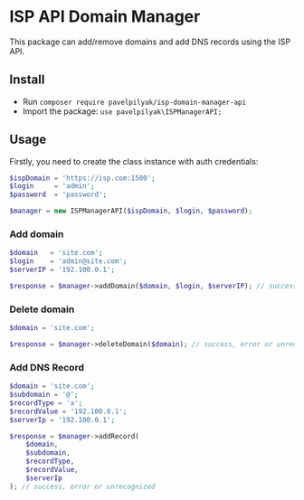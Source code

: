 # ISP API Domain Manager
This package can add/remove domains and add DNS records using the ISP API.

## Install
- Run `composer require pavelpilyak/isp-domain-manager-api`
- Import the package: `use pavelpilyak\ISPManagerAPI;`

## Usage
Firstly, you need to create the class instance with auth credentials:
```php
$ispDomain = 'https://isp.com:1500';
$login     = 'admin';
$password  = 'password';

$manager = new ISPManagerAPI($ispDomain, $login, $password);
```
### Add domain
```php
$domain   = 'site.com';
$login    = 'admin@site.com';
$serverIP = '192.100.0.1';

$response = $manager->addDomain($domain, $login, $serverIP); // success, error or unrecognized
```
### Delete domain
```php
$domain = 'site.com';

$response = $manager->deleteDomain($domain); // success, error or unrecognized
```
### Add DNS Record
```php
$domain = 'site.com';
$subdomain = '@';
$recordType = 'a';
$recordValue = '192.100.0.1';
$serverIp = '192.100.0.1';

$response = $manager->addRecord(
    $domain, 
    $subdomain, 
    $recordType, 
    $recordValue, 
    $serverIp
); // success, error or unrecognized
```
